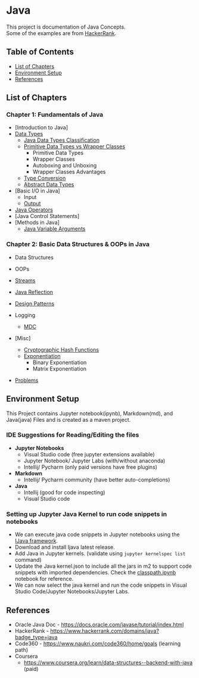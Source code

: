 # Java

This project is documentation of Java Concepts. \
Some of the examples are from [HackerRank](https://www.hackerrank.com/domains/java?badge_type=java).



## Table of Contents

- [List of Chapters](#list-of-chapters)
- [Environment Setup](#environment-setup)
- [References](#references)



## List of Chapters

### Chapter 1: Fundamentals of Java
- [Introduction to Java]
- [Data Types](src/main/java/DataTypes)
  - [Java Data Types Classification](src/main/java/DataTypes/DataTypes.ipynb)
  - [Primitive Data Types vs Wrapper Classes](src/main/java/DataTypes/PrimitiveVsWrapper.ipynb)
    - Primitive Data Types
    - Wrapper Classes
    - Autoboxing and Unboxing
    - Wrapper Classes Advantages
  - [Type Conversion](src/main/java/DataTypes/TypeConversion.md)
  - [Abstract Data Types]()
- [Basic I/O in Java]
  - Input
  - [Output](src/main/java/JavaBasicIO/Output.ipynb)
- [Java Operators](src/main/java/Operators/Operators.ipynb)
- [Java Control Statements]
- [Methods in Java]
  - [Java Variable Arguments](src/main/java/JavaMethods/Varargs.ipynb)

### Chapter 2: Basic Data Structures & OOPs in Java
- Data Structures
- OOPs

- [Streams](src/main/java/Streams/Streams.ipynb)
- [Java Reflection](src/main/java/JavaReflection)
- [Design Patterns](src/main/java/DesignPatterns)
- Logging
  - [MDC](src/main/java/Logging/MDC.ipynb)
- [Misc]
  - [Cryptographic Hash Functions](/src/main/java/Misc/HashFunctions.ipynb)
  - [Exponentiation]()
    - Binary Exponentiation
    - Matrix Exponentiation
- [Problems](src/main/java/Problems)



## Environment Setup

This Project contains Jupyter notebook(ipynb), Markdown(md), and Java(java) Files and is created as a maven project.

### IDE Suggestions for Reading/Editing the files

- **Jupyter Notebooks**
  - Visual Studio code (free jupyter extensions available)
  - Jupyter Notebook/ Jupyter Labs (with/without anaconda)
  - Intellij/ Pycharm (only paid versions have free plugins)
- **Markdown**
  - Intellij/ Pycharm community (have better auto-completions)
- **Java**
  - Intellij (good for code inspecting)
  - Visual Studio code

### Setting up Jupyter Java Kernel to run code snippets in notebooks

- We can execute java code snippets in Jupyter notebooks using the [IJava framework](https://github.com/SpencerPark/IJava).
- Download and install Ijava latest release.
- Add Java in Jupyter kernels. (validate using `jupyter kernelspec list` command)
- Update the Java kernel.json to include all the jars in m2 to support code snippets with imported dependencies. Check the [classpath.ipynb](scripts/classpath.ipynb) notebook for reference.
- We can now select the java kernel and run the code snippets in Visual Studio Code/Jupyter Notebooks/Jupyter Labs.



## References

- Oracle Java Doc - https://docs.oracle.com/javase/tutorial/index.html
- HackerRank - https://www.hackerrank.com/domains/java?badge_type=java
- Code360 - https://www.naukri.com/code360/home/goals (learning path)
- Coursera
  - https://www.coursera.org/learn/data-structures--backend-with-java (paid)
